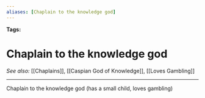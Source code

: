 ```yaml
---
aliases: [Chaplain to the knowledge god]
---
```


**Tags:** 
# Chaplain to the knowledge god
*See also:* [[Chaplains]], [[Caspian God of Knowledge]], [[Loves Gambling]]
___
Chaplain to the knowledge god (has a small child, loves gambling)